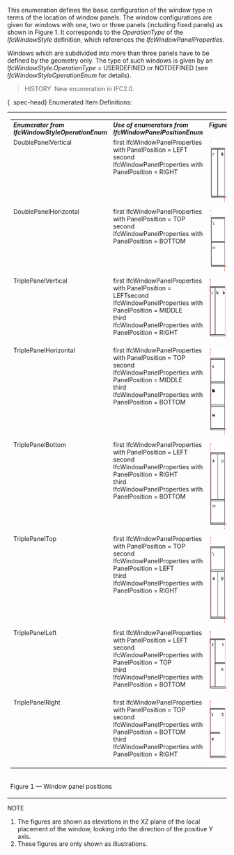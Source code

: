 ﻿This enumeration defines the basic configuration of the window type in terms of the location of window panels. The window configurations are given for windows with one, two or three panels (including fixed panels) as shown in Figure 1. It corresponds to the _OperationType_ of the _IfcWindowStyle_ definition, which references the _IfcWindowPanelProperties_.

Windows which are subdivided into more than three panels have to be defined by the geometry only. The type of such windows is given by an _IfcWindowStyle.OperationType_ = USERDEFINED or NOTDEFINED (see _IfcWindowStyleOperationEnum_ for details).

> HISTORY&nbsp; New enumeration in IFC2.0.

{ .spec-head}
Enumerated Item Definitions:

<table><tr><td>
	 <table class="gridtable"> 
		<tr valign="top"> 
		  <th width="30%" valign="top" align="left"><em>Enumerator from IfcWindowStyleOperationEnum</em></th> 
		  <th width="30%" valign="top" align="left"><em>Use of enumerators from IfcWindowPanelPositionEnum</em></th> 
		  <th width="23%" valign="top" align="left"><em>Figure</em></th> 
		</tr> 
		<tr valign="top"> 
		  <td width="30%" valign="top" align="left">DoublePanelVertical</td> 
		  <td width="30%" valign="top" align="left">first
			 IfcWindowPanelProperties with PanelPosition = LEFT<br>second
			 IfcWindowPanelProperties with PanelPosition = RIGHT</td> 
		  <td width="23%" valign="top" align="left"><img src="../../../../../../figures/ifcwindowpanelpositionenum-fig01.gif" width="152" height="151" border="0"></td> 
		</tr> 
		<tr valign="top"> 
		  <td width="30%" valign="top" align="left">DoublePanelHorizontal</td> 
		  <td width="30%" valign="top" align="left">first
			 IfcWindowPanelProperties with PanelPosition = TOP<br>second
			 IfcWindowPanelProperties with PanelPosition = BOTTOM</td> 
		  <td width="23%" valign="top" align="left"><img src="../../../../../../figures/ifcwindowpanelpositionenum-fig02.gif" width="152" height="151" border="0"></td> 
		</tr> 
		<tr valign="top"> 
		  <td width="30%" valign="top" align="left">TriplePanelVertical</td> 
		  <td width="30%" valign="top" align="left">first
			 IfcWindowPanelProperties with PanelPosition = LEFT<be>second
			 IfcWindowPanelProperties with PanelPosition = MIDDLE<br>third
			 IfcWindowPanelProperties with PanelPosition = RIGHT</be></td> 
		  <td width="23%" valign="top" align="left"><img src="../../../../../../figures/ifcwindowpanelpositionenum-fig03.gif" width="209" height="152" border="0"></td> 
		</tr> 
		<tr valign="top"> 
		  <td width="30%" valign="top" align="left">TriplePanelHorizontal </td> 
		  <td width="30%" valign="top" align="left">first
			 IfcWindowPanelProperties with PanelPosition = TOP<br>second
			 IfcWindowPanelProperties with PanelPosition = MIDDLE<br>third
			 IfcWindowPanelProperties with PanelPosition = BOTTOM</td> 
		  <td width="23%" valign="top" align="left"><img src="../../../../../../figures/ifcwindowpanelpositionenum-fig04.gif" width="151" height="208" border="0"></td> 
		</tr> 
		<tr valign="top"> 
		  <td width="30%" valign="top" align="left">TriplePanelBottom</td> 
		  <td width="30%" valign="top" align="left">first
			 IfcWindowPanelProperties with PanelPosition = LEFT<br>second
			 IfcWindowPanelProperties with PanelPosition = RIGHT<br>third
			 IfcWindowPanelProperties with PanelPosition = BOTTOM</td> 
		  <td width="23%" valign="top" align="left"><img src="../../../../../../figures/ifcwindowpanelpositionenum-fig05.gif" width="151" height="208" border="0"></td> 
		</tr> 
		<tr valign="top"> 
		  <td width="30%" valign="top" align="left">TriplePanelTop</td> 
		  <td width="30%" valign="top" align="left">first
			 IfcWindowPanelProperties with PanelPosition = TOP<br>second
			 IfcWindowPanelProperties with PanelPosition = LEFT<br>third
			 IfcWindowPanelProperties with PanelPosition = RIGHT</td> 
		  <td width="23%" valign="top" align="left"><img src="../../../../../../figures/ifcwindowpanelpositionenum-fig06.gif" width="151" height="208" border="0"></td> 
		</tr> 
		<tr valign="top"> 
		  <td width="30%" valign="top" align="left">TriplePanelLeft</td> 
		  <td width="30%" valign="top" align="left">first
			 IfcWindowPanelProperties with PanelPosition = LEFT<br>second
			 IfcWindowPanelProperties with PanelPosition = TOP<br>third
			 IfcWindowPanelProperties with PanelPosition = BOTTOM</td> 
		  <td width="23%" valign="top" align="left"><img src="../../../../../../figures/ifcwindowpanelpositionenum-fig07.gif" width="209" height="152" border="0"></td> 
		</tr> 
		<tr valign="top"> 
		  <td width="30%" valign="top" align="left">TriplePanelRight</td> 
		  <td width="30%" valign="top" align="left">first
			 IfcWindowPanelProperties with PanelPosition = TOP<br>second
			 IfcWindowPanelProperties with PanelPosition = BOTTOM<br>third
			 IfcWindowPanelProperties with PanelPosition = RIGHT</td> 
		  <td width="23%" valign="top" align="left"><img src="../../../../../../figures/ifcwindowpanelpositionenum-fig08.gif" width="209" height="152" border="0"></td> 
		</tr> 
	 </table> 
</td></tr>
<tr><td><p class="figure">Figure 1 &mdash; Window panel positions</p></td></tr>
</table>

NOTE

1. The figures are shown as elevations in the XZ plane of the local placement of the window, looking into the direction of the positive Y axis.
2. These figures are only shown as illustrations.